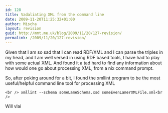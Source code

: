 ```yaml
---
id: 128
title: Vadaliating XML from the command line
date: 2009-11-20T11:25:32+01:00
author: Mischa
layout: revision
guid: http://mmt.me.uk/blog/2009/11/20/127-revision/
permalink: /2009/11/20/127-revision/
---
```

Given that I am so sad that I can read RDF/XML and I can parse the triples in my head, and I am well versed in using RDF based tools, I have had to play with some actual XML. And found it a tad hard to find any information about how would one go about processing XML, from a nix command prompt.

So, after poking around for a bit, I found the xmllint program to be the most useful/helpful command line tool for processing XML

`<br />
xmllint --schema someLameSchema.xsd someEvenLamerXMLFile.xml<br />
` 

Will vlai